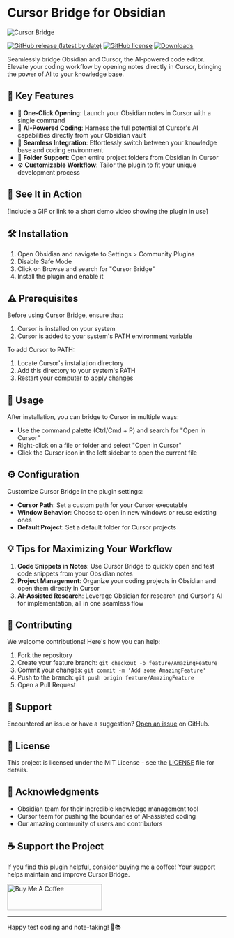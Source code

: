 # Cursor Bridge for Obsidian

![Cursor Bridge](https://path-to-your-logo-image.png)

[![GitHub release (latest by date)](https://img.shields.io/github/v/release/lengff123/cursor-bridge)](https://github.com/lengff123/cursor-bridge/releases/latest)
[![GitHub license](https://img.shields.io/github/license/lengff123/cursor-bridge)](https://github.com/lengff123/cursor-bridge/blob/main/LICENSE)
[![Downloads](https://img.shields.io/github/downloads/lengff123/cursor-bridge/total.svg)](https://github.com/lengff123/cursor-bridge/releases/)

Seamlessly bridge Obsidian and Cursor, the AI-powered code editor. Elevate your coding workflow by opening notes directly in Cursor, bringing the power of AI to your knowledge base.

## 🌟 Key Features

- 🚀 **One-Click Opening**: Launch your Obsidian notes in Cursor with a single command
- 🧠 **AI-Powered Coding**: Harness the full potential of Cursor's AI capabilities directly from your Obsidian vault
- 🔄 **Seamless Integration**: Effortlessly switch between your knowledge base and coding environment
- 📁 **Folder Support**: Open entire project folders from Obsidian in Cursor
- ⚙️ **Customizable Workflow**: Tailor the plugin to fit your unique development process

## 🎥 See It in Action

[Include a GIF or link to a short demo video showing the plugin in use]

## 🛠️ Installation

1. Open Obsidian and navigate to Settings > Community Plugins
2. Disable Safe Mode
3. Click on Browse and search for "Cursor Bridge"
4. Install the plugin and enable it

## ⚠️ Prerequisites

Before using Cursor Bridge, ensure that:
1. Cursor is installed on your system
2. Cursor is added to your system's PATH environment variable

To add Cursor to PATH:
1. Locate Cursor's installation directory
2. Add this directory to your system's PATH
3. Restart your computer to apply changes

## 🚀 Usage

After installation, you can bridge to Cursor in multiple ways:

- Use the command palette (Ctrl/Cmd + P) and search for "Open in Cursor"
- Right-click on a file or folder and select "Open in Cursor"
- Click the Cursor icon in the left sidebar to open the current file

## ⚙️ Configuration

Customize Cursor Bridge in the plugin settings:

- **Cursor Path**: Set a custom path for your Cursor executable
- **Window Behavior**: Choose to open in new windows or reuse existing ones
- **Default Project**: Set a default folder for Cursor projects

## 💡 Tips for Maximizing Your Workflow

1. **Code Snippets in Notes**: Use Cursor Bridge to quickly open and test code snippets from your Obsidian notes
2. **Project Management**: Organize your coding projects in Obsidian and open them directly in Cursor
3. **AI-Assisted Research**: Leverage Obsidian for research and Cursor's AI for implementation, all in one seamless flow

## 🤝 Contributing

We welcome contributions! Here's how you can help:

1. Fork the repository
2. Create your feature branch: `git checkout -b feature/AmazingFeature`
3. Commit your changes: `git commit -m 'Add some AmazingFeature'`
4. Push to the branch: `git push origin feature/AmazingFeature`
5. Open a Pull Request

## 🐛 Support

Encountered an issue or have a suggestion? [Open an issue](https://github.com/lengff123/cursor-bridge/issues) on GitHub.

## 📜 License

This project is licensed under the MIT License - see the [LICENSE](LICENSE) file for details.

## 🙏 Acknowledgments

- Obsidian team for their incredible knowledge management tool
- Cursor team for pushing the boundaries of AI-assisted coding
- Our amazing community of users and contributors

## ☕ Support the Project

If you find this plugin helpful, consider buying me a coffee! Your support helps maintain and improve Cursor Bridge.

<a href="https://www.buymeacoffee.com/your_username" target="_blank"><img src="https://cdn.buymeacoffee.com/buttons/v2/default-yellow.png" alt="Buy Me A Coffee" style="height: 60px !important;width: 217px !important;" ></a>

---

Happy test coding and note-taking! 🚀📚
